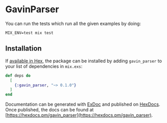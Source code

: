 # GavinParser

You can run the tests which run all the given examples by doing:

`MIX_ENV=test mix test`

## Installation

If [available in Hex](https://hex.pm/docs/publish), the package can be installed
by adding `gavin_parser` to your list of dependencies in `mix.exs`:

```elixir
def deps do
  [
    {:gavin_parser, "~> 0.1.0"}
  ]
end
```

Documentation can be generated with [ExDoc](https://github.com/elixir-lang/ex_doc)
and published on [HexDocs](https://hexdocs.pm). Once published, the docs can
be found at [https://hexdocs.pm/gavin_parser](https://hexdocs.pm/gavin_parser).
